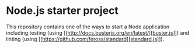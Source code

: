# Node.js starter project

This repository contains one of the ways to start a Node application including
testing (using [[http://docs.busterjs.org/en/latest/][buster.js]]) and linting
(using [[https://github.com/feross/standard][standard.js]]).
